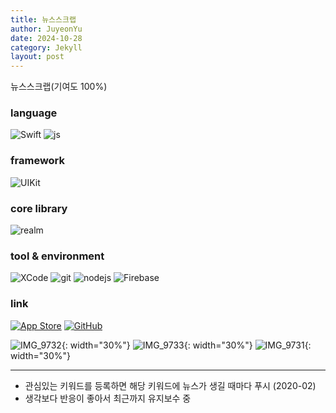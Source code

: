 ```yaml
---
title: 뉴스스크랩
author: JuyeonYu
date: 2024-10-28
category: Jekyll
layout: post
---
```


뉴스스크랩(기여도 100%)

### language
![Swift](https://img.shields.io/badge/swift-F54A2A?style=for-the-badge&logo=swift&logoColor=white) 
![js](https://img.shields.io/badge/javascript-F7DF1E.svg?style=for-the-badge&logo=javascript&logoColor=white)

### framework
![UIKit](https://img.shields.io/badge/UIkit-000000?style=for-the-badge&logo=ios&logoColor=white) 

### core library
![realm](https://img.shields.io/badge/realm-39477F.svg?style=for-the-badge&logo=realm&logoColor=white)

### tool & environment
![XCode](https://img.shields.io/badge/XCode-147EFB.svg?style=for-the-badge&logo=xcode&logoColor=white)
![git](https://img.shields.io/badge/git-F05032.svg?style=for-the-badge&logo=git&logoColor=white)
![nodejs](https://img.shields.io/badge/node.js-5FA04E.svg?style=for-the-badge&logo=nodedotjs&logoColor=white)
![Firebase](https://img.shields.io/badge/firebase-DD2C00.svg?style=for-the-badge&logo=Firebase&logoColor=white)

### link
[![App Store](https://img.shields.io/badge/App_Store-0D96F6?style=for-the-badge&logo=app-store&logoColor=white)](https://apps.apple.com/kr/app/두두/id6449709551)
[![GitHub](https://img.shields.io/badge/github-%23121011.svg?style=for-the-badge&logo=github&logoColor=white)](https://github.com/JuyeonYu/dodo)

![IMG_9732](https://github.com/user-attachments/assets/c25d91de-c63c-47cd-b9e8-366e905b0109){: width="30%"} 
![IMG_9733](https://github.com/user-attachments/assets/953e1721-ec91-431b-998f-c7ebfb006d19){: width="30%"} 
![IMG_9731](https://github.com/user-attachments/assets/14d4bdc6-ac67-4175-b064-fd0817dda60c){: width="30%"}

-----
- 관심있는 키워드를 등록하면 해당 키워드에 뉴스가 생길 때마다 푸시 (2020-02)
- 생각보다 반응이 좋아서 최근까지 유지보수 중